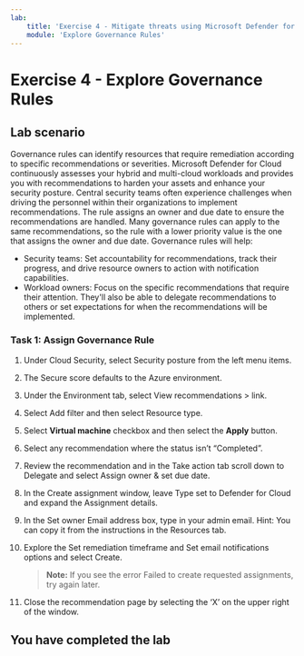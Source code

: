 ```yaml
---
lab:
    title: 'Exercise 4 - Mitigate threats using Microsoft Defender for Cloud'
    module: 'Explore Governance Rules'
---
```


# Exercise 4 - Explore Governance Rules

## Lab scenario

Governance rules can identify resources that require remediation according to specific recommendations or severities. Microsoft Defender for Cloud continuously assesses your hybrid and multi-cloud workloads and provides you with recommendations to harden your assets and enhance your security posture. Central security teams often experience challenges when driving the personnel within their organizations to implement recommendations. The rule assigns an owner and due date to ensure the recommendations are handled. Many governance rules can apply to the same recommendations, so the rule with a lower priority value is the one that assigns the owner and due date. Governance rules will help:

- Security teams: Set accountability for recommendations, track their progress, and drive resource owners to action with notification capabilities.
- Workload owners: Focus on the specific recommendations that require their attention. They'll also be able to delegate recommendations to others or set expectations for when the recommendations will be implemented.

### Task 1: Assign Governance Rule

1. Under Cloud Security, select Security posture from the left menu items.

1. The Secure score defaults to the Azure environment.

1. Under the Environment tab, select View recommendations > link.

1. Select Add filter and then select Resource type.

1. Select **Virtual machine** checkbox and then select the **Apply** button.

1. Select any recommendation where the status isn’t “Completed”.

1. Review the recommendation and in the Take action tab scroll down to Delegate and select Assign owner & set due date.

1. In the Create assignment window, leave Type set to Defender for Cloud and expand the Assignment details.

1. In the Set owner Email address box, type in your admin email. Hint: You can copy it from the instructions in the Resources tab.

1. Explore the Set remediation timeframe and Set email notifications options and select Create.

    >**Note:** If you see the error Failed to create requested assignments, try again later.

1. Close the recommendation page by selecting the ‘X’ on the upper right of the window.

## You have completed the lab
